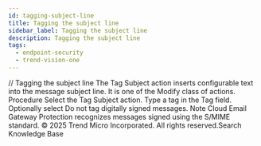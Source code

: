 ```yaml
---
id: tagging-subject-line
title: Tagging the subject line
sidebar_label: Tagging the subject line
description: Tagging the subject line
tags:
  - endpoint-security
  - trend-vision-one
---
```


/*<![CDATA[*/ $('#title').html($('meta[name=map-description]').attr('content')); /*]]>*/ Tagging the subject line The Tag Subject action inserts configurable text into the message subject line. It is one of the Modify class of actions. Procedure Select the Tag Subject action. Type a tag in the Tag field. Optionally select Do not tag digitally signed messages. Note Cloud Email Gateway Protection recognizes messages signed using the S/MIME standard. © 2025 Trend Micro Incorporated. All rights reserved.Search Knowledge Base